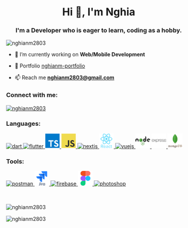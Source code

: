 <h1 align="center">
  Hi 👋, I'm Nghia
</h1>

<h3 align="center">I'm a Developer who is eager to learn, coding as a hobby.</h3>

<p align="left">
  <img
    src="https://komarev.com/ghpvc/?username=nghianm2803&label=Profile%20views&color=0e75b6&style=flat"
    alt="nghianm2803"
  />
</p>

- 🔭 I’m currently working on **Web/Mobile Development** 
- 📜 Portfolio 
<a href="https://nghianm2803.github.io/portfolio/" target="blank">nghianm-portfolio</a>

- 📫 Reach me **nghianm2803@gmail.com** 


<h3 align="left">Connect with me:</h3>
<p align="left">
<a href="https://linkedin.com/in/nghianm2803" target="blank"><img align="center" src="https://raw.githubusercontent.com/rahuldkjain/github-profile-readme-generator/master/src/images/icons/Social/linked-in-alt.svg" alt="nghianm2803" height="30" width="40" /></a>
</p>
<h3 align="left">Languages:</h3>
<p align="left">
   <a href="https://dart.dev/" target="_blank" rel="noreferrer">
    <img
      src="https://cdn.jsdelivr.net/gh/devicons/devicon@latest/icons/dart/dart-original.svg"
      alt="dart"
      width="40"
      height="40"
    />
  </a>
   <a href="https://flutter.dev/" target="_blank" rel="noreferrer">
    <img
      src="https://cdn.jsdelivr.net/gh/devicons/devicon@latest/icons/flutter/flutter-original.svg"
      alt="flutter"
      width="40"
      height="40"
    />
  </a>
  <a href="https://www.typescriptlang.org/" target="_blank" rel="noreferrer">
    <img
      src="https://raw.githubusercontent.com/devicons/devicon/master/icons/typescript/typescript-original.svg"
      alt="typescript"
      width="40"
      height="40"
    />
  </a>
  <a href="https://developer.mozilla.org/en-US/docs/Web/JavaScript" target="_blank" rel="noreferrer">
    <img
      src="https://raw.githubusercontent.com/devicons/devicon/master/icons/javascript/javascript-original.svg"
      alt="javascript"
      width="40"
      height="40"
    />
  </a>
  <a href="https://nextjs.org/" target="_blank" rel="noreferrer">
    <img
      src="https://cdn.jsdelivr.net/gh/devicons/devicon@latest/icons/nextjs/nextjs-original.svg"
      alt="nextjs"
      width="40"
      height="40"
    />
  </a>
  <a href="https://reactjs.org/" target="_blank" rel="noreferrer">
    <img
      src="https://raw.githubusercontent.com/devicons/devicon/master/icons/react/react-original-wordmark.svg"
      alt="react"
      width="40"
      height="40"
    />
  </a>
  <a href="" target="_blank" rel="noreferrer">
     <img 
      src="https://cdn.jsdelivr.net/gh/devicons/devicon@latest/icons/vuejs/vuejs-original-wordmark.svg"
      alt="vuejs"
      width="40"
      height="40"
       />
  </a>
  <a href="https://nodejs.org" target="_blank" rel="noreferrer">
    <img
      src="https://raw.githubusercontent.com/devicons/devicon/master/icons/nodejs/nodejs-original-wordmark.svg"
      alt="nodejs"
      width="40"
      height="40"
    />
  </a>
  <a href="https://expressjs.com" target="_blank" rel="noreferrer">
    <img
      src="https://raw.githubusercontent.com/devicons/devicon/master/icons/express/express-original-wordmark.svg"
      alt="express"
      width="40"
      height="40"
    />
  </a>
  <a href="https://www.mongodb.com/" target="_blank" rel="noreferrer">
    <img
      src="https://raw.githubusercontent.com/devicons/devicon/master/icons/mongodb/mongodb-original-wordmark.svg"
      alt="mongodb"
      width="40"
      height="40"
    />
  </a>
</p>

<h3 align="left">Tools:</h3>
<p align="left">
  <a href="https://postman.com" target="_blank" rel="noreferrer">
   <img src="https://www.vectorlogo.zone/logos/getpostman/getpostman-icon.svg" alt="postman" width="40" height="40" />
  </a>
  <a href="https://www.atlassian.com/software/jira" target="_blank" rel="noreferrer">
   <img
      src="https://raw.githubusercontent.com/devicons/devicon/master/icons/jira/jira-original-wordmark.svg"
      alt="jira"
      width="40"
      height="40"
   />
  </a>
  <a href="https://firebase.google.com/" target="_blank" rel="noreferrer">
    <img src="https://cdn.jsdelivr.net/gh/devicons/devicon@latest/icons/firebase/firebase-original.svg"  
      alt="firebase"
      width="40"
      height="40"
    />
  </a>
  <a href="https://www.figma.com/" target="_blank" rel="noreferrer"
    ><img
      src="https://raw.githubusercontent.com/devicons/devicon/master/icons/figma/figma-original.svg"
      alt="figma"
      width="40"
      height="40"
    />
  </a>
  <a href="https://www.photoshop.com/en" target="_blank" rel="noreferrer">
    <img
      src="https://cdn.jsdelivr.net/gh/devicons/devicon@latest/icons/photoshop/photoshop-original.svg"
      alt="photoshop"
      width="40"
      height="40"
    />
  </a>
</p>

<br/>
<p>
  <img
    align="center"
    src="https://github-readme-stats.vercel.app/api/top-langs?username=nghianm2803&hide_progress=true"
    alt="nghianm2803"
  />
</p>

<p>
  <img align="center" src="https://github-readme-streak-stats.herokuapp.com/?user=nghianm2803&" alt="nghianm2803" />
</p>

